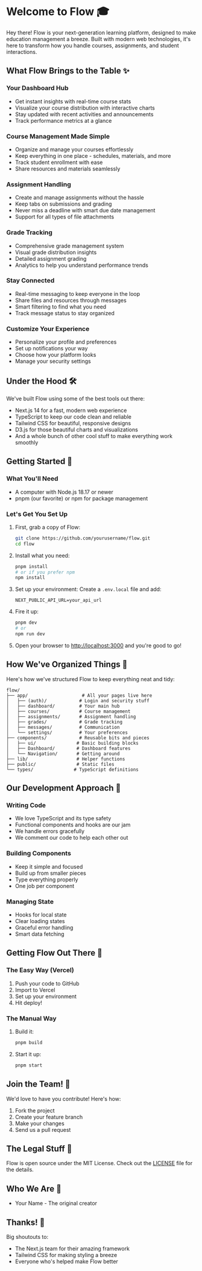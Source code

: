 # Welcome to Flow 🎓

Hey there! Flow is your next-generation learning platform, designed to make education management a breeze. Built with modern web technologies, it's here to transform how you handle courses, assignments, and student interactions.

## What Flow Brings to the Table ✨

### Your Dashboard Hub
- Get instant insights with real-time course stats
- Visualize your course distribution with interactive charts
- Stay updated with recent activities and announcements
- Track performance metrics at a glance

### Course Management Made Simple
- Organize and manage your courses effortlessly
- Keep everything in one place - schedules, materials, and more
- Track student enrollment with ease
- Share resources and materials seamlessly

### Assignment Handling
- Create and manage assignments without the hassle
- Keep tabs on submissions and grading
- Never miss a deadline with smart due date management
- Support for all types of file attachments

### Grade Tracking
- Comprehensive grade management system
- Visual grade distribution insights
- Detailed assignment grading
- Analytics to help you understand performance trends

### Stay Connected
- Real-time messaging to keep everyone in the loop
- Share files and resources through messages
- Smart filtering to find what you need
- Track message status to stay organized

### Customize Your Experience
- Personalize your profile and preferences
- Set up notifications your way
- Choose how your platform looks
- Manage your security settings

## Under the Hood 🛠️

We've built Flow using some of the best tools out there:
- Next.js 14 for a fast, modern web experience
- TypeScript to keep our code clean and reliable
- Tailwind CSS for beautiful, responsive designs
- D3.js for those beautiful charts and visualizations
- And a whole bunch of other cool stuff to make everything work smoothly

## Getting Started 🚀

### What You'll Need
- A computer with Node.js 18.17 or newer
- pnpm (our favorite) or npm for package management

### Let's Get You Set Up

1. First, grab a copy of Flow:
   ```bash
   git clone https://github.com/yourusername/flow.git
   cd flow
   ```

2. Install what you need:
   ```bash
   pnpm install
   # or if you prefer npm
   npm install
   ```

3. Set up your environment:
   Create a `.env.local` file and add:
   ```env
   NEXT_PUBLIC_API_URL=your_api_url
   ```

4. Fire it up:
   ```bash
   pnpm dev
   # or
   npm run dev
   ```

5. Open your browser to [http://localhost:3000](http://localhost:3000) and you're good to go!

## How We've Organized Things 📁

Here's how we've structured Flow to keep everything neat and tidy:

```
flow/
├── app/                    # All your pages live here
│   ├── (auth)/            # Login and security stuff
│   ├── dashboard/         # Your main hub
│   ├── courses/           # Course management
│   ├── assignments/       # Assignment handling
│   ├── grades/            # Grade tracking
│   ├── messages/          # Communication
│   └── settings/          # Your preferences
├── components/            # Reusable bits and pieces
│   ├── ui/               # Basic building blocks
│   ├── Dashboard/        # Dashboard features
│   └── Navigation/       # Getting around
├── lib/                  # Helper functions
├── public/               # Static files
└── types/               # TypeScript definitions
```

## Our Development Approach 🧪

### Writing Code
- We love TypeScript and its type safety
- Functional components and hooks are our jam
- We handle errors gracefully
- We comment our code to help each other out

### Building Components
- Keep it simple and focused
- Build up from smaller pieces
- Type everything properly
- One job per component

### Managing State
- Hooks for local state
- Clear loading states
- Graceful error handling
- Smart data fetching

## Getting Flow Out There 🚀

### The Easy Way (Vercel)
1. Push your code to GitHub
2. Import to Vercel
3. Set up your environment
4. Hit deploy!

### The Manual Way
1. Build it:
   ```bash
   pnpm build
   ```

2. Start it up:
   ```bash
   pnpm start
   ```

## Join the Team! 🤝

We'd love to have you contribute! Here's how:
1. Fork the project
2. Create your feature branch
3. Make your changes
4. Send us a pull request

## The Legal Stuff 📄

Flow is open source under the MIT License. Check out the [LICENSE](LICENSE) file for the details.

## Who We Are 👥

- Your Name - The original creator

## Thanks! 🙏

Big shoutouts to:
- The Next.js team for their amazing framework
- Tailwind CSS for making styling a breeze
- Everyone who's helped make Flow better
